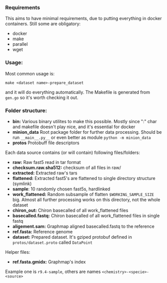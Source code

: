 ### Requirements

This aims to have minimal requirements, due to putting everything in docker containers. Still some are obligatory:

* docker
* make
* parallel
* wget

### Usage:

Most common usage is:

```
make <dataset name>-prepare_dataset
```

and it will do everything automatically. The Makefile is generated from `gen.go` so it's worth checking it out.

### Folder structure:

* **bin:** Various binary utilites to make this possible. Mostly since ":" char and makefile doesn't play nice, and it's essential for docker
* **minion_data** Root package folder for further data processing. Should be run `__main__.py__` or even better as module `python -m minion_data`
* **protos** Protobuff file descriptors

Each data source contains (or will contain) following files/folders:

* **raw:**  Raw fast5 read in tar format
* **checksum.raw.sha512:** checksum of all files in raw/
* **extracted:**  Extracted raw's tars
* **flattened:**  Extracted fast5's are flattened to single directory structure (symlink)
* **sample**: 10 randomly chosen fast5s, hardlinked
* **work_flattened:**  Random subsample of flatten `$WORKING_SAMPLE_SIZE` big. Almost all further processing works on this directory, not the whole dataset
* **chiron_out:** Chiron basecalled of all work_flattened files
* **basecalled.fastq:** Chiron basecalled of all work_flattened files in single fastq
* **aligement.sam:** Graphmap aligned basecalled.fastq to the reference
* **ref.fasta:** Reference genome
* **dataset:** Prepared dataset. It's gziped protobuf defined in `protos/dataset.proto` called `DataPoint`

Helper files:
* **ref.fasta.gmidx:** Graphmap's index

Example one is `r9.4-sample`, others are names `<chemistry>-<specie>-<source>`


